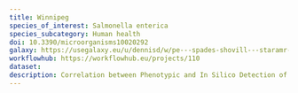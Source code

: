 ```yaml
---
title: Winnipeg
species_of_interest: Salmonella enterica
species_subcategory: Human health
doi: 10.3390/microorganisms10020292
galaxy: https://usegalaxy.eu/u/dennisd/w/pe---spades-shovill---staramr---hamronize
workflowhub: https://workflowhub.eu/projects/110
dataset: 
description: Correlation between Phenotypic and In Silico Detection of Antimicrobial Resistance in Salmonella enterica in Canada Using Staramr.
---
```


